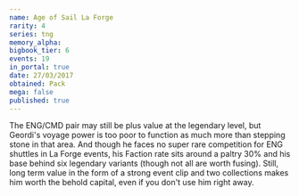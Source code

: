 ```yaml
---
name: Age of Sail La Forge
rarity: 4
series: tng
memory_alpha:
bigbook_tier: 6
events: 19
in_portal: true
date: 27/03/2017
obtained: Pack
mega: false
published: true
---
```


The ENG/CMD pair may still be plus value at the legendary level, but Geordi's voyage power is too poor to function as much more than stepping stone in that area. And though he faces no super rare competition for ENG shuttles in La Forge events, his Faction rate sits around a paltry 30% and his base behind six legendary variants (though not all are worth fusing). Still, long term value in the form of a strong event clip and two collections makes him worth the behold capital, even if you don't use him right away.
